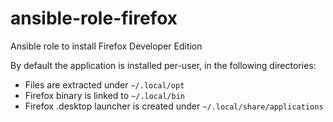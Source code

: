 # ansible-role-firefox
Ansible role to install Firefox Developer Edition

By default the application is installed per-user, in the following directories:
  - Files are extracted under `~/.local/opt`
  - Firefox binary is linked to `~/.local/bin`
  - Firefox .desktop launcher is created under `~/.local/share/applications`
